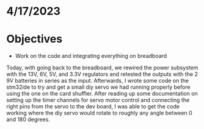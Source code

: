 # 4/17/2023
# Objectives
- Work on the code and integrating everything on breadboard

Today, with going back to the breadboard, we rewired the power subsystem with the 13V, 6V, 5V, and 3.3V regulators and retested the outputs with the 2 9V batteries in series as the input. Afterwards, I wrote some code on the stm32ide to try and get a small diy servo we had running properly before using the one on the card shuffler. After reading up some documentation on setting up the timer channels for servo motor control and connecting the right pins from the servo to the dev board, I was able to get the code working where the diy servo would rotate to roughly any angle between 0 and 180 degrees. 
